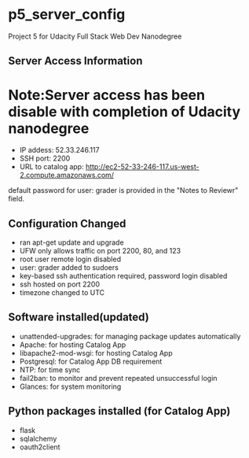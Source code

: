 # p5_server_config
Project 5 for Udacity Full Stack Web Dev Nanodegree

## Server Access Information
# Note:Server access has been disable with completion of Udacity nanodegree
* IP addess: 52.33.246.117
* SSH port: 2200
* URL to catalog app:
http://ec2-52-33-246-117.us-west-2.compute.amazonaws.com/

default password for user: grader is provided in the "Notes to Reviewr" field.

## Configuration Changed
* ran apt-get update and upgrade
* UFW only allows traffic on port 2200, 80, and 123
* root user remote login disabled
* user: grader added to sudoers
* key-based ssh authentication required, password login disabled
* ssh hosted on port 2200
* timezone changed to UTC

## Software installed(updated)
* unattended-upgrades: for managing package updates automatically
* Apache: for hosting Catalog App
* libapache2-mod-wsgi: for hosting Catalog App
* Postgresql: for Catalog App DB requirement
* NTP: for time sync
* fail2ban: to monitor and prevent repeated unsuccessful login
* Glances: for system monitoring

## Python packages installed (for Catalog App)
* flask
* sqlalchemy
* oauth2client
